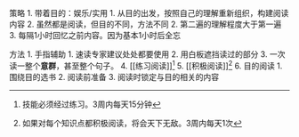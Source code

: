 
策略
	1. 带着目的：娱乐/实用
		1. 从目的出发，按照自己的理解重新组织，构建阅读内容
		2. 虽然都是阅读，但目的不同，方法不同
	2. 第二遍的理解程度大于第一遍
	3. 每隔1小时回忆之前内容。因为基本1小时后全忘

方法
	1. 手指辅助
		1. 速读专家建议处处都要使用
	2. 用白板遮挡读过的部分
	3. 一次读一整个**意群**，甚至整个句子。
	4. [[练习阅读]][^2] 
	5. [[积极阅读]][^1] 
	6. 目的阅读
		1. 围绕目的选书
		2. 阅读前准备
		3. 阅读时锁定与目的相关的内容

[^1]: 如果对每个知识点都积极阅读，将会天下无敌。3周内每天1次
[^2]: 技能必须经过练习。3周内每天15分钟